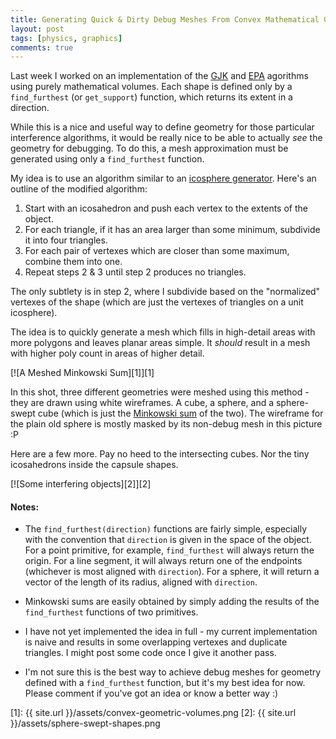 ```yaml
---
title: Generating Quick & Dirty Debug Meshes From Convex Mathematical Geometry
layout: post
tags: [physics, graphics]
comments: true
---
```


Last week I worked on an implementation of the [GJK](https://en.wikipedia.org/wiki/Gilbert%E2%80%93Johnson%E2%80%93Keerthi_distance_algorithm) and [EPA](http://www.dyn4j.org/2010/05/epa-expanding-polytope-algorithm/) agorithms using purely mathematical volumes. Each shape is defined only by a `find_furthest` (or `get_support`) function, which returns its extent in a direction.

While this is a nice and useful way to define geometry for those particular interference algorithms, it would be really nice to be able to actually *see* the geometry for debugging. To do this, a mesh approximation must be generated using only a `find_furthest` function.

My idea is to use an algorithm similar to an [icosphere generator](https://schneide.wordpress.com/2016/07/15/generating-an-icosphere-in-c/). Here's an outline of the modified algorithm:

1. Start with an icosahedron and push each vertex to the extents of the object.
2. For each triangle, if it has an area larger than some minimum, subdivide it into four triangles.
3. For each pair of vertexes which are closer than some maximum, combine them into one.
4. Repeat steps 2 & 3 until step 2 produces no triangles.

The only subtlety is in step 2, where I subdivide based on the "normalized" vertexes of the shape (which are just the vertexes of triangles on a unit icosphere).

The idea is to quickly generate a mesh which fills in high-detail areas with more polygons and leaves planar areas simple. It *should* result in a mesh with higher poly count in areas of higher detail.

[![A Meshed Minkowski Sum][1]][1]

In this shot, three different geometries were meshed using this method - they are drawn using white wireframes. A cube, a sphere, and a sphere-swept cube (which is just the [Minkowski sum](https://en.wikipedia.org/wiki/Minkowski_addition) of the two). The wireframe for the plain old sphere is mostly masked by its non-debug mesh in this picture :P

Here are a few more. Pay no heed to the intersecting cubes. Nor the tiny icosahedrons inside the capsule shapes.

[![Some interfering objects][2]][2]

#### Notes:

* The `find_furthest(direction)` functions are fairly simple, especially with the convention that `direction` is given in the space of the object. For a point primitive, for example, `find_furthest` will always return the origin. For a line segment, it will always return one of the endpoints (whichever is most aligned with `direction`). For a sphere, it will return a vector of the length of its radius, aligned with `direction`.

* Minkowski sums are easily obtained by simply adding the results of the `find_furthest` functions of two primitives.

* I have not yet implemented the idea in full - my current implementation is naive and results in some overlapping vertexes and duplicate triangles. I might post some code once I give it another pass.

* I'm not sure this is the best way to achieve debug meshes for geometry defined with a `find_furthest` function, but it's my best idea for now. Please comment if you've got an idea or know a better way :)

[1]: {{ site.url }}/assets/convex-geometric-volumes.png
[2]: {{ site.url }}/assets/sphere-swept-shapes.png